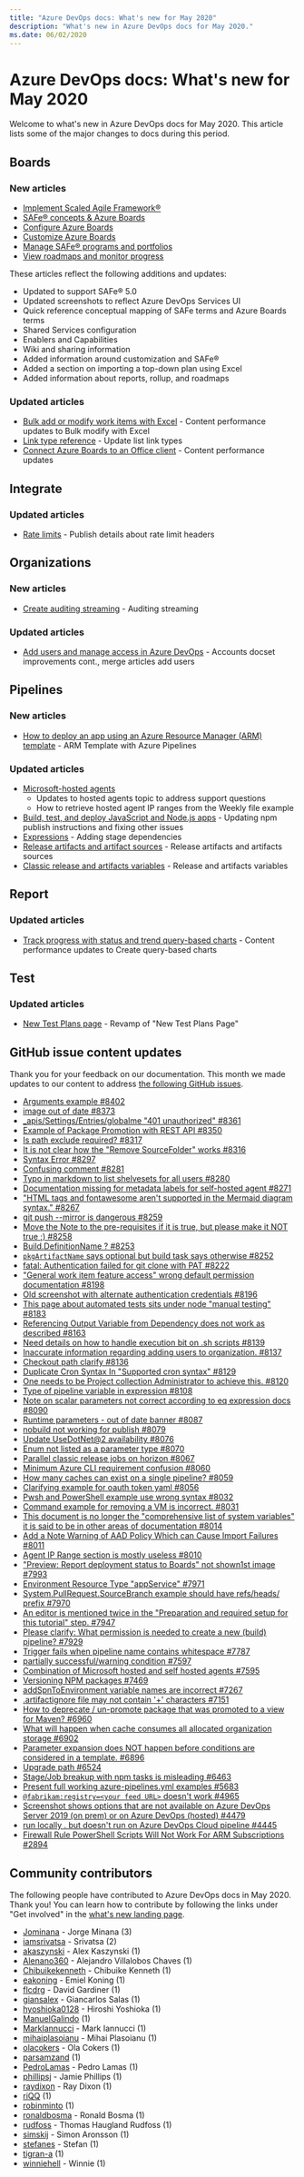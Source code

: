 ```yaml
---
title: "Azure DevOps docs: What's new for May 2020"
description: "What's new in Azure DevOps docs for May 2020."
ms.date: 06/02/2020
---
```


# Azure DevOps docs: What's new for May 2020

Welcome to what's new in Azure DevOps docs for May 2020. This article lists some of the major changes to docs during this period.

## Boards

### New articles

- [Implement Scaled Agile Framework®](/azure/devops/boards/plans/scaled-agile-framework)
- [SAFe® concepts & Azure Boards](/azure/devops/boards/plans/safe-concepts)
- [Configure Azure Boards](/azure/devops/boards/plans/safe-configure-boards)
- [Customize Azure Boards](/azure/devops/boards/plans/safe-customize)
- [Manage SAFe® programs and portfolios](/azure/devops/boards/plans/safe-plan-track-boards)
- [View roadmaps and monitor progress](/azure/devops/boards/plans/safe-review-roadmaps-progress)

These articles reflect the following additions and updates: 

- Updated to support SAFe® 5.0
- Updated screenshots to reflect Azure DevOps Services UI 
- Quick reference conceptual mapping of SAFe terms and Azure Boards terms
- Shared Services configuration 
- Enablers and Capabilities
- Wiki and sharing information 
- Added information around customization and SAFe®
- Added a section on importing a top-down plan using Excel
- Added information about reports, rollup, and roadmaps 


### Updated articles

- [Bulk add or modify work items with Excel](/azure/devops/boards/backlogs/office/bulk-add-modify-work-items-excel) - Content performance updates to Bulk modify with Excel
- [Link type reference](/azure/devops/boards/queries/link-type-reference) - Update list link types
- [Connect Azure Boards to an Office client](/azure/devops/boards/backlogs/office/track-work) - Content performance updates

## Integrate

### Updated articles

- [Rate limits](/azure/devops/integrate/concepts/rate-limits) - Publish details about rate limit headers

## Organizations

### New articles

- [Create auditing streaming](/azure/devops/organizations/audit/auditing-streaming) - Auditing streaming

### Updated articles

- [Add users and manage access in Azure DevOps](/azure/devops/organizations/accounts/add-organization-users) - Accounts docset improvements cont., merge articles add users

## Pipelines

### New articles

- [How to deploy an app using an Azure Resource Manager (ARM) template](/azure/devops/pipelines/apps/cd/azure/deploy-arm-template) - ARM Template with Azure Pipelines

### Updated articles

- [Microsoft-hosted agents](/azure/devops/pipelines/agents/hosted)
  - Updates to hosted agents topic to address support questions
  - How to retrieve hosted agent IP ranges from the Weekly file example
- [Build, test, and deploy JavaScript and Node.js apps](/azure/devops/pipelines/ecosystems/javascript) - Updating npm publish instructions and fixing other issues
- [Expressions](/azure/devops/pipelines/process/expressions) - Adding stage dependencies
- [Release artifacts and artifact sources](/azure/devops/pipelines/release/artifacts) - Release artifacts and artifacts sources
- [Classic release and artifacts variables](/azure/devops/pipelines/release/variables) - Release and artifacts variables

## Report

### Updated articles

- [Track progress with status and trend query-based charts](/azure/devops/report/dashboards/charts) - Content performance updates to Create query-based charts

## Test

### Updated articles

- [New Test Plans page](/azure/devops/test/new-test-plans-page) - Revamp of "New Test Plans Page"

## GitHub issue content updates

Thank you for your feedback on our documentation. This month we made updates to our content to address [the following GitHub issues](https://github.com/MicrosoftDocs/azure-devops-docs/issues?q=linked%3Apr+type%3Aissue+state%3Aclosed+closed%3A2020-04-27..2020-05-31+repo%3AMicrosoftDocs%2Fazure-devops-docs).

- [Arguments example #8402](https://github.com/MicrosoftDocs/azure-devops-docs/issues/8402)
- [image out of date #8373](https://github.com/MicrosoftDocs/azure-devops-docs/issues/8373)
- [_apis/Settings/Entries/globalme "401 unauthorized" #8361](https://github.com/MicrosoftDocs/azure-devops-docs/issues/8361)
- [Example of Package Promotion with REST API #8350](https://github.com/MicrosoftDocs/azure-devops-docs/issues/8350)
- [Is path exclude required? #8317](https://github.com/MicrosoftDocs/azure-devops-docs/issues/8317)
- [It is not clear how the "Remove SourceFolder" works #8316](https://github.com/MicrosoftDocs/azure-devops-docs/issues/8316)
- [Syntax Error #8297](https://github.com/MicrosoftDocs/azure-devops-docs/issues/8297)
- [Confusing comment #8281](https://github.com/MicrosoftDocs/azure-devops-docs/issues/8281)
- [Typo in markdown to list shelvesets for all users #8280](https://github.com/MicrosoftDocs/azure-devops-docs/issues/8280)
- [Documentation missing for metadata labels for self-hosted agent #8271](https://github.com/MicrosoftDocs/azure-devops-docs/issues/8271)
- ["HTML tags and fontawesome aren't supported in the Mermaid diagram syntax." #8267](https://github.com/MicrosoftDocs/azure-devops-docs/issues/8267)
- [git push --mirror is dangerous #8259](https://github.com/MicrosoftDocs/azure-devops-docs/issues/8259)
- [Move the Note to the pre-requisites if it is true, but please make it NOT true ;) #8258](https://github.com/MicrosoftDocs/azure-devops-docs/issues/8258)
- [Build.DefinitionName ? #8253](https://github.com/MicrosoftDocs/azure-devops-docs/issues/8253)
- [`pkgArtifactName` says optional but build task says otherwise #8252](https://github.com/MicrosoftDocs/azure-devops-docs/issues/8252)
- [fatal: Authentication failed for git clone with PAT #8222](https://github.com/MicrosoftDocs/azure-devops-docs/issues/8222)
- ["General work item feature access" wrong default permission documentation #8198](https://github.com/MicrosoftDocs/azure-devops-docs/issues/8198)
- [Old screenshot with alternate authentication credentials #8196](https://github.com/MicrosoftDocs/azure-devops-docs/issues/8196)
- [This page about automated tests sits under node "manual testing" #8183](https://github.com/MicrosoftDocs/azure-devops-docs/issues/8183)
- [Referencing Output Variable from Dependency does not work as described #8163](https://github.com/MicrosoftDocs/azure-devops-docs/issues/8163)
- [Need details on how to handle execution bit on .sh scripts #8139](https://github.com/MicrosoftDocs/azure-devops-docs/issues/8139)
- [Inaccurate information regarding adding users to organization. #8137](https://github.com/MicrosoftDocs/azure-devops-docs/issues/8137)
- [Checkout path clarify #8136](https://github.com/MicrosoftDocs/azure-devops-docs/issues/8136)
- [Duplicate Cron Syntax In "Supported cron syntax" #8129](https://github.com/MicrosoftDocs/azure-devops-docs/issues/8129)
- [One needs to be Project collection Administrator to achieve this. #8120](https://github.com/MicrosoftDocs/azure-devops-docs/issues/8120)
- [Type of pipeline variable in expression #8108](https://github.com/MicrosoftDocs/azure-devops-docs/issues/8108)
- [Note on scalar parameters not correct according to eq expression docs #8090](https://github.com/MicrosoftDocs/azure-devops-docs/issues/8090)
- [Runtime parameters - out of date banner #8087](https://github.com/MicrosoftDocs/azure-devops-docs/issues/8087)
- [nobuild not working for publish #8079](https://github.com/MicrosoftDocs/azure-devops-docs/issues/8079)
- [Update UseDotNet@2 availability #8076](https://github.com/MicrosoftDocs/azure-devops-docs/issues/8076)
- [Enum not listed as a parameter type #8070](https://github.com/MicrosoftDocs/azure-devops-docs/issues/8070)
- [Parallel classic release jobs on horizon #8067](https://github.com/MicrosoftDocs/azure-devops-docs/issues/8067)
- [Minimum Azure CLI requirement confusion #8060](https://github.com/MicrosoftDocs/azure-devops-docs/issues/8060)
- [How many caches can exist on a single pipeline? #8059](https://github.com/MicrosoftDocs/azure-devops-docs/issues/8059)
- [Clarifying example for oauth token yaml #8056](https://github.com/MicrosoftDocs/azure-devops-docs/issues/8056)
- [Pwsh and PowerShell example use wrong syntax #8032](https://github.com/MicrosoftDocs/azure-devops-docs/issues/8032)
- [Command example for removing a VM is incorrect. #8031](https://github.com/MicrosoftDocs/azure-devops-docs/issues/8031)
- [This document is no longer the "comprehensive list of system variables" it is said to be in other areas of documentation #8014](https://github.com/MicrosoftDocs/azure-devops-docs/issues/8014)
- [Add a Note Warning of AAD Policy Which can Cause Import Failures #8011](https://github.com/MicrosoftDocs/azure-devops-docs/issues/8011)
- [Agent IP Range section is mostly useless #8010](https://github.com/MicrosoftDocs/azure-devops-docs/issues/8010)
- ["Preview: Report deployment status to Boards" not shown1st image #7993](https://github.com/MicrosoftDocs/azure-devops-docs/issues/7993)
- [Environment Resource Type "appService" #7971](https://github.com/MicrosoftDocs/azure-devops-docs/issues/7971)
- [System.PullRequest.SourceBranch example should have refs/heads/ prefix #7970](https://github.com/MicrosoftDocs/azure-devops-docs/issues/7970)
- [An editor is mentioned twice in the "Preparation and required setup for this tutorial" step. #7947](https://github.com/MicrosoftDocs/azure-devops-docs/issues/7947)
- [Please clarify: What permission is needed to create a new (build) pipeline? #7929](https://github.com/MicrosoftDocs/azure-devops-docs/issues/7929)
- [Trigger fails when pipeline name contains whitespace #7787](https://github.com/MicrosoftDocs/azure-devops-docs/issues/7787)
- [partially successful/warning condition #7597](https://github.com/MicrosoftDocs/azure-devops-docs/issues/7597)
- [Combination of Microsoft hosted and self hosted agents #7595](https://github.com/MicrosoftDocs/azure-devops-docs/issues/7595)
- [Versioning NPM packages #7469](https://github.com/MicrosoftDocs/azure-devops-docs/issues/7469)
- [addSpnToEnvironment variable names are incorrect #7267](https://github.com/MicrosoftDocs/azure-devops-docs/issues/7267)
- [.artifactignore file may not contain '+' characters #7151](https://github.com/MicrosoftDocs/azure-devops-docs/issues/7151)
- [How to deprecate / un-promote package that was promoted to a view for Maven? #6960](https://github.com/MicrosoftDocs/azure-devops-docs/issues/6960)
- [What will happen when cache consumes all allocated organization storage #6902](https://github.com/MicrosoftDocs/azure-devops-docs/issues/6902)
- [Parameter expansion does NOT happen before conditions are considered in a template. #6896](https://github.com/MicrosoftDocs/azure-devops-docs/issues/6896)
- [Upgrade path #6524](https://github.com/MicrosoftDocs/azure-devops-docs/issues/6524)
- [Stage/Job breakup with npm tasks is misleading #6463](https://github.com/MicrosoftDocs/azure-devops-docs/issues/6463)
- [Present full working azure-pipelines.yml examples #5683](https://github.com/MicrosoftDocs/azure-devops-docs/issues/5683)
- [`@fabrikam:registry=<your feed URL>` doesn't work #4965](https://github.com/MicrosoftDocs/azure-devops-docs/issues/4965)
- [Screenshot shows options that are not available on Azure DevOps Server 2019 (on prem) or on Azure DevOps (hosted) #4479](https://github.com/MicrosoftDocs/azure-devops-docs/issues/4479)
- [run locally . but doesn't run on Azure DevOps Cloud pipeline #4445](https://github.com/MicrosoftDocs/azure-devops-docs/issues/4445)
- [Firewall Rule PowerShell Scripts Will Not Work For ARM Subscriptions #2894](https://github.com/MicrosoftDocs/azure-devops-docs/issues/2894)

## Community contributors

The following people have contributed to Azure DevOps docs in May 2020. Thank you! You can learn how to contribute by following the links under "Get involved" in the [what's new landing page](index.yml).

- [Jominana](https://github.com/Jominana) - Jorge Minana (3)
- [iamsrivatsa](https://github.com/iamsrivatsa) - Srivatsa (2)
- [akaszynski](https://github.com/akaszynski) - Alex Kaszynski (1)
- [Alenano360](https://github.com/Alenano360) - Alejandro Villalobos Chaves (1)
- [Chibuikekenneth](https://github.com/Chibuikekenneth) - Chibuike Kenneth (1)
- [eakoning](https://github.com/eakoning) - Emiel Koning (1)
- [flcdrg](https://github.com/flcdrg) - David Gardiner (1)
- [giansalex](https://github.com/giansalex) - Giancarlos Salas (1)
- [hyoshioka0128](https://github.com/hyoshioka0128) - Hiroshi Yoshioka (1)
- [ManuelGalindo](https://github.com/ManuelGalindo) (1)
- [MarkIannucci](https://github.com/MarkIannucci) - Mark Iannucci (1)
- [mihaiplasoianu](https://github.com/mihaiplasoianu) - Mihai Plasoianu (1)
- [olacokers](https://github.com/olacokers) - Ola Cokers (1)
- [parsamzand](https://github.com/parsamzand) (1)
- [PedroLamas](https://github.com/PedroLamas) - Pedro Lamas (1)
- [phillipsj](https://github.com/phillipsj) - Jamie Phillips (1)
- [raydixon](https://github.com/raydixon) - Ray Dixon (1)
- [riQQ](https://github.com/riQQ) (1)
- [robinminto](https://github.com/robinminto) (1)
- [ronaldbosma](https://github.com/ronaldbosma) - Ronald Bosma (1)
- [rudfoss](https://github.com/rudfoss) - Thomas Haugland Rudfoss (1)
- [simskij](https://github.com/simskij) - Simon Aronsson (1)
- [stefanes](https://github.com/stefanes) - Stefan (1)
- [tigran-a](https://github.com/tigran-a) (1)
- [winniehell](https://github.com/winniehell) - Winnie (1)
